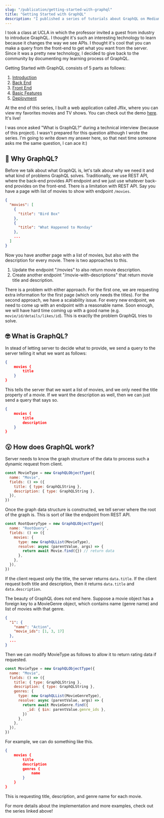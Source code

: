 ```yaml
---
slug: "/publication/getting-started-with-graphql"
title: "Getting Started with GraphQL"
description: "I published a series of tutorials about GraphQL on Medium."
---
```


I took a class at UCLA in which the professor invited a guest from industry to introduce GraphQL. I thought it's such an interesting technology to learn because it changes the way we see APIs. I thought it's cool that you can make a query from the front-end to get what you want from the server. Since it was a pretty new technology, I decided to give back to the community by documenting my learning process of GraphQL.

Getting Started with GraphQL consists of 5 parts as follows:

1. <a href="https://medium.com/@ionejunhong/getting-started-with-graphql-a1cc7951ef39?source=friends_link&sk=4785daf7f0bc80f7d25150f3a903932d">Introduction</a>
2. <a href="https://medium.com/better-programming/getting-started-with-graphql-5cd8e7c66909?source=friends_link&sk=1ca5c58e69b339b4736f258bb9ba850f">Back End</a>
3. <a href="https://medium.com/@ionejunhong/getting-started-with-graphql-54bfa51a848f?source=friends_link&sk=f48adbca4d28f422a73060fef671dc55">Front End</a>
4. <a href="https://medium.com/@ionejunhong/getting-started-with-graphql-a281b14a560d?source=friends_link&sk=065e2e6473674e6203a4bdb35fedd77e">Basic Features</a>
5. <a href="https://medium.com/@ionejunhong/getting-started-with-graphql-77f03d611136?source=friends_link&sk=08d24543d3ef0d724748c84e4e54e79e">Deployment</a>

At the end of this series, I built a web application called Jflix, where you can view my favorites movies and TV shows. You can check out the demo <a href="https://jflix.herokuapp.com/">here</a>. It's live!

I was once asked "What is GraphQL?" during a technical interview (because of this project). I wasn't prepared for this question although I wrote the series. I'm going to write down my answer here, so that next time someone asks me the same question, I can ace it:)

## 🤔 Why GraphQL?

Before we talk about what GraphQL is, let's talk about why we need it and what kind of problems GraphQL solves. Traditionally, we use REST API, where the back-end provides API endpoint and we just use whatever back-end provides on the front-end. There is a limitation with REST API. Say you have a page with list of movies to show with endpoint `/movies`.

```json
{
  "movies": [
    {
      "title": "Bird Box"
    },
    {
      "title": "What Happened to Monday"
    },
    ...
  ]
}
```

Now you have another page with a list of movies, but also with the description for every movie. There is two approaches to this.

1. Update the endpoint "/movies" to also return movie description.
2. Create another endpoint "/movie-with-descriptions" that return movie title and description.

There is a problem with either approach. For the first one, we are requesting extra information for the first page (which only needs the titles). For the second approach, we have a scalability issue. For every new endpoint, we need to come up with an endpoint with a reasonable name. Soon enough, we will have hard time coming up with a good name (e.g. `movie/id/details/likes/id`). This is exactly the problem GraphQL tries to solve.

## 🤓 What is GraphQL?

In stead of letting server to decide what to provide, we send a query to the server telling it what we want as follows:

```json
{
    movies {
        title
    }
}
```

This tells the server that we want a list of movies, and we only need the title property of a movie. If we want the description as well, then we can just send a query that says so.

```json
{
    movies {
        title
        description
    }
}
```

## 😮 How does GraphQL work?

Server needs to know the graph structure of the data to process such a dynamic request from client.

```javascript
const MovieType = new GraphQLObjectType({
  name: "Movie",
  fields: () => ({
    title: { type: GraphQLString },
    description: { type: GraphQLString },
  }),
})
```

Once the graph data structure is constructed, we tell server where the root of the graph is. This is sort of like the endpoint from REST API.

```javascript
const RootQueryType = new GraphQLObjectType({
  name: "RootQuery",
  fields: () => ({
    movies: {
      type: new GraphQLList(MovieType),
      resolve: async (parentValue, args) => {
        return await Movie.find({}) // return data
      },
    },
  }),
})
```

If the client request only the title, the server returns `data.title`. If the client request both title and description, then it returns `data.title` and `data.description`.

The beauty of GraphQL does not end here. Suppose a movie object has a foreign key to a MovieGenre object, which contains name (genre name) and list of movies with that genre.

```json
{
  "1": {
    "name": "Action",
    "movie_ids": [1, 3, 17]
  },
  ...
}
```

Then we can modify MovieType as follows to allow it to return rating data if requested.

```javascript
const MovieType = new GraphQLObjectType({
  name: "Movie",
  fields: () => ({
    title: { type: GraphQLString },
    description: { type: GraphQLString },
    genres: {
      type: new GraphQLList(MovieGenreType),
      resolve: async (parentValue, args) => {
        return await MovieGenre.find({
          _id: { $in: parentValue.genre_ids },
        })
      },
    },
  }),
})
```

For example, we can do something like this.

```json
{
    movies {
        title
        description
        genres {
            name
        }
    }
}
```

This is requesting title, description, and genre name for each movie.

For more details about the implementation and more examples, check out the series linked above!
